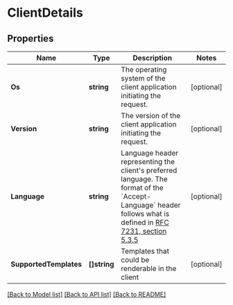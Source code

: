# ClientDetails

## Properties

Name | Type | Description | Notes
------------ | ------------- | ------------- | -------------
**Os** | **string** | The operating system of the client application initiating the request. | [optional] 
**Version** | **string** | The version of the client application initiating the request. | [optional] 
**Language** | **string** | Language header representing the client&#39;s preferred language. The format of the &#x60;Accept-Language&#x60; header follows what is defined in [RFC 7231, section 5.3.5](https://tools.ietf.org/html/rfc7231#section-5.3.5) | [optional] 
**SupportedTemplates** | **[]string** | Templates that could be renderable in the client | [optional] 

[[Back to Model list]](../README.md#documentation-for-models) [[Back to API list]](../README.md#documentation-for-api-endpoints) [[Back to README]](../README.md)


